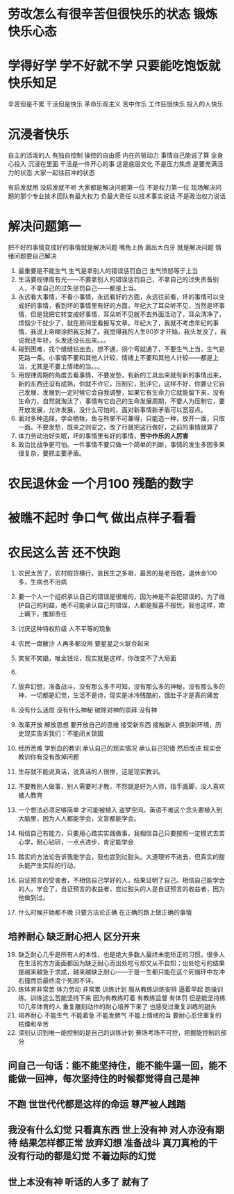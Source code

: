 # 劳改怎么有很辛苦但很快乐的状态 锻炼快乐心态


# 学得好学 学不好就不学 只要能吃饱饭就快乐知足
 辛苦但是不累 干活但是快乐
 革命乐观主义 苦中作乐
 工作狂很快乐 投入的人快乐

# 沉浸者快乐 
 自主的活泼的人 有独自控制 操控的自由感 内在的驱动力 事情自己能说了算  全身心投入 沉浸在里面 干活是一件开心的事 这是底层文化 不是压力焦虑 是要充满活力的状态 大家一起往前冲的状态 

 有启发就用 没启发就不听 大家都是解决问题第一位 不是权力第一位 现场解决问题的那个专业技术团队有最大权力 负最大责任 以技术事实说话 不是政治权力说话

# 解决问题第一
把不好的事情变成好的事情就是解决问题
嘴角上扬 漏出大白牙 就是解决问题 
情绪问题要自己解决



1. 最重要是不能生气 生气是拿别人的错误惩罚自己 生气愤怒等于上当
2. 生活要规律周有光——不要拿别人的错误惩罚自己，不拿自己的过失责备别人，不拿自己的过失惩罚自己——都是上当。
3. 永远看大事情，不看小事情，永远看好的方面，永远往前看，坏的事情可以变成好的事情，看到坏的事情里有好的方面，年纪大了耳朵听不见，当然是坏事情，但是我把它转变成好事情，耳朵听不见就不去外面活动了，耳朵清净了，烦恼少干扰少了，就在房间里看报写文章。年纪大了，我就不考虑年纪的事情，我说上帝糊涂把我忘掉了。我觉得我的人生80岁才开始，我头发没了，我说我还年轻，头发还没长出来。。。
4. 碰到困难，找个缝缝钻出去，想不通，拐个弯就通了，不要生气上当，生气是死路一条。小事情不要和其他人计较，情绪上不要和其他人计较——都是上当，尤其是不要上情绪的当。。。
5. 用规律周期的角度去看事情，不要发愁，有新的工具出来就有新的事情出来，新的东西还没有成熟，你就不许它，压制它，批评它，这样不好，你要让它自己发展，发展到一定时候它会自我调整，如果它有生命力它就能留下来，没有生命力，自然就淘汰了，事情有它自己的生命发展周期，不要人为压制它，要开放发展，允许发展，没什么可怕的，面对新事情新矛盾可以宽容点。
6. 面对多种选择，学会牺牲，鱼与熊掌不可兼得，只能选一种，放开一面，只取一面。不要发愁，既来之则安之，改了行就把这行做好，之前的事情就算了
7. 体力劳动治好失眠，坏的事情里有好的事情，**苦中作乐的人厉害**
8. 政治比战争更可怕。一件事情不要只做一个简单的判断，事情的发生多因多果很复杂，要抓主要矛盾。

# 农民退休金 一个月100 残酷的数字
# 被瞧不起时 争口气 做出点样子看看
# 农民这么苦 还不快跑

1. 农民太苦了，农村假货横行，哀民生之多艰，最苦的是老百姓，退休金100多，生病也不治病
2. 要一个人一个组织承认自己的错误是很难的，因为神是不会犯错误的，为了维护自己的利益，绝不可能承认自己的错误，人都是报喜不报忧，我也这样，欺上瞒下，推卸责任
3. 讨厌这种特权阶级 人不平等的现象
4. 农民一盘散沙 人再多都没用 要星星之火联合起来
5. 笑贫不笑娼，唯金钱论，现实就是这样，你改变不了大局面
6. 
7. 放弃幻想，准备战斗，没有那么多不可知，没有那么多的神秘，没有那么多的神，一切都是幻觉，生活不是诗，现实是冰冷残酷的，饿肚子才是真的痛苦
8. 没有什么迷信 没有什么神秘 破除对神的崇拜 没有神
9. 改革开放 解放思想 要开放自己的思维 接受新东西 接触新人 换到新环境，历史现实告诉我们：不能闭关锁国
10. 经历苦难 学到血的教训 承认自己的现实情况 承认自己犯错 然后改进 现实会教训你有没有改掉问题
11. 生存就不能说真话，说真话的人很惨，这是现实教训。
12. 不要教别人做事，别人需要时才教，不然就是好为人师，指手画脚，没人喜欢被人教育


13. 一个想法必须足够简单 才可能被植入 盗梦空间。英语不难这个念头要植入到大脑里，因为人人都能学会，文盲都能学会。
14. 相信自己有能力，只要用心踏实实践做事，我相信自己只要按照一定模式去苦心学，耐心钻研，一点点进步，肯定能学会
15. 踏实的方法论告诉我能学会，我也尝到过甜头。大道理听不进去，但真实的甜头能产生实际的行动。
16. 自证预言的受害者，不相信自己学好的人，结果证明了自己。相信自己能学会的人，学会了，自证预言的收益者，尝过甜头的人是自证预言的收益者，因为他做到过。
17. 什么时候开始都不晚 只要方法论正确 在正确的路上做正确的事情




## 培养耐心 缺乏耐心把人 区分开来
19. 缺乏耐⼼⼏乎是所有⼈的本性，也是绝⼤多数⼈最终未能矫正的习惯。很多⼈在⽣活的⽅⽅⾯⾯都因为缺乏耐⼼⽽出处吃亏却⼜从不⾃知；出处吃亏的结果是越来越急于求成，越来越缺乏耐⼼——于是⼀⽣都只能在这个死循环中左冲右撞⽽后最终混个死因不详。
20. 练体育非常苦 体力劳动 非常累 训练计划 服从教练训练安排 逼着早起 跑操训练。训练这么苦能坚持下来 因为有教练盯着 有教练监督 有体罚 但是能坚持练10几年体育的人 重复雕刻动作的耐心培养下来了 也感受过重复训练的甜头 
21. 培养耐心 不能生气 不能着急 不能发脾气 不能上情绪的当 要耐心忍住重复的枯燥和辛苦
22. 深刻认识到唯一能控制的是自己的训练计划 赛场考场不可控，把握能控制的部分

## 问自己一句话：能不能坚持住，能不能牛逼一回，能不能做一回神，每次坚持住的时候都觉得自己是神

## 不跑 世世代代都是这样的命运 尊严被人践踏 
## 我没有什么幻觉 只看真东西 世上没有神 对人亦没有期待 结果怎样都正常 放弃幻想 准备战斗 真刀真枪的干 没有行动的都是幻觉 不着边际的幻觉

## 世上本没有神 听话的人多了 就有了